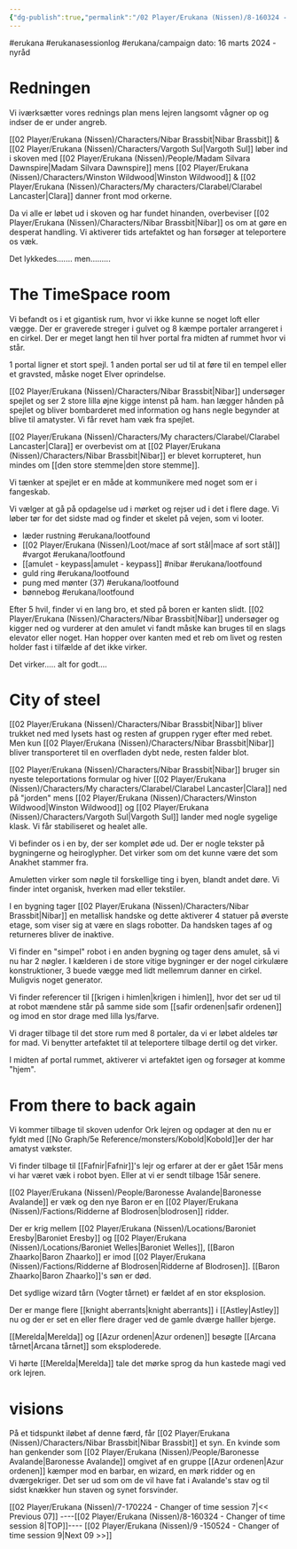 ```yaml
---
{"dg-publish":true,"permalink":"/02 Player/Erukana (Nissen)/8-160324 - Changer of time session 8/"}
---
```


#erukana #erukanasessionlog #erukana/campaign 
dato: 16 marts 2024 - nyråd 

# Redningen 
Vi iværksætter vores rednings plan mens lejren langsomt vågner op og indser de er under angreb. 

[[02 Player/Erukana (Nissen)/Characters/Nibar Brassbit\|Nibar Brassbit]] & [[02 Player/Erukana (Nissen)/Characters/Vargoth Sul\|Vargoth Sul]] løber ind i skoven med [[02 Player/Erukana (Nissen)/People/Madam Silvara Dawnspire\|Madam Silvara Dawnspire]] mens [[02 Player/Erukana (Nissen)/Characters/Winston Wildwood\|Winston Wildwood]] & [[02 Player/Erukana (Nissen)/Characters/My characters/Clarabel/Clarabel Lancaster\|Clara]] danner front mod orkerne. 

Da vi alle er løbet ud i skoven og har fundet hinanden, overbeviser [[02 Player/Erukana (Nissen)/Characters/Nibar Brassbit\|Nibar]] os om at gøre en desperat handling. Vi aktiverer tids artefaktet og han forsøger at teleportere os væk.

Det lykkedes....... men......... 

# The TimeSpace room 
Vi befandt os i et gigantisk rum, hvor vi ikke kunne se noget loft eller vægge. Der er graverede streger i gulvet og 8 kæmpe portaler arrangeret i en cirkel. Der er meget langt hen til hver portal fra midten af rummet hvor vi står.

1 portal ligner et stort spejl.
1 anden portal ser ud til at føre til en tempel eller et gravsted, måske noget Elver oprindelse.

[[02 Player/Erukana (Nissen)/Characters/Nibar Brassbit\|Nibar]] undersøger spejlet og ser 2 store lilla øjne kigge intenst på ham. han lægger hånden på spejlet og bliver bombarderet med information og hans negle begynder at blive til amatyster. Vi får revet ham væk fra spejlet. 

[[02 Player/Erukana (Nissen)/Characters/My characters/Clarabel/Clarabel Lancaster\|Clara]] er overbevist om at [[02 Player/Erukana (Nissen)/Characters/Nibar Brassbit\|Nibar]] er blevet korrupteret, hun mindes om [[den store stemme\|den store stemme]]. 

Vi tænker at spejlet er en måde at kommunikere med noget som er i fangeskab.

Vi vælger at gå på opdagelse ud i mørket og rejser ud i det i flere dage. Vi løber tør for det sidste mad og finder et skelet på vejen, som vi looter. 

- læder rustning #erukana/lootfound 
- [[02 Player/Erukana (Nissen)/Loot/mace af sort stål\|mace af sort stål]] #vargot #erukana/lootfound 
- [[amulet - keypass\|amulet - keypass]] #nibar #erukana/lootfound 
- guld ring #erukana/lootfound 
- pung med mønter (37) #erukana/lootfound 
- bønnebog #erukana/lootfound 

Efter 5 hvil, finder vi en lang bro, et sted på boren er kanten slidt. [[02 Player/Erukana (Nissen)/Characters/Nibar Brassbit\|Nibar]] undersøger og kigger ned og vurderer at den amulet vi fandt måske kan bruges til en slags elevator eller noget. Han hopper over kanten med et reb om livet og resten holder fast i tilfælde af det ikke virker. 

Det virker.....   alt for godt.... 

# City of steel 

[[02 Player/Erukana (Nissen)/Characters/Nibar Brassbit\|Nibar]] bliver trukket ned med lysets hast og resten af gruppen ryger efter med rebet. Men kun [[02 Player/Erukana (Nissen)/Characters/Nibar Brassbit\|Nibar]] bliver transporteret til en overfladen dybt nede, resten falder blot. 

[[02 Player/Erukana (Nissen)/Characters/Nibar Brassbit\|Nibar]] bruger sin nyeste teleportations formular og hiver [[02 Player/Erukana (Nissen)/Characters/My characters/Clarabel/Clarabel Lancaster\|Clara]] ned på "jorden" mens [[02 Player/Erukana (Nissen)/Characters/Winston Wildwood\|Winston Wildwood]] og [[02 Player/Erukana (Nissen)/Characters/Vargoth Sul\|Vargoth Sul]] lander med nogle sygelige klask. Vi får stabiliseret og healet alle. 

Vi befinder os i en by, der ser komplet øde ud. Der er nogle tekster på bygningerne og heiroglypher. Det virker som om det kunne være det som Anakhet stammer fra. 

Amuletten virker som nøgle til forskellige ting i byen, blandt andet døre. Vi finder intet organisk, hverken mad eller tekstiler.

I en bygning tager [[02 Player/Erukana (Nissen)/Characters/Nibar Brassbit\|Nibar]] en metallisk handske og dette aktiverer 4 statuer på øverste etage, som viser sig at være en slags robotter. Da handsken tages af og returneres bliver de inaktive.

Vi finder en "simpel" robot i en anden bygning og tager dens amulet, så vi nu har 2 nøgler. I kælderen i de store vitige bygninger er der nogel cirkulære konstruktioner, 3 buede vægge med lidt mellemrum danner en cirkel. Muligvis noget generator. 

Vi finder referencer til [[krigen i himlen\|krigen i himlen]], hvor det ser ud til at robot mændene står på samme side som [[safir ordenen\|safir ordenen]] og imod en stor drage med lilla lys/farve. 

Vi drager tilbage til det store rum med 8 portaler, da vi er løbet aldeles tør for mad. Vi benytter artefaktet til at teleportere tilbage dertil og det virker. 

I midten af portal rummet, aktiverer vi artefaktet igen og forsøger at komme "hjem". 

# From there to back again 
Vi kommer tilbage til skoven udenfor Ork lejren og opdager at den nu er fyldt med [[No Graph/5e Reference/monsters/Kobold\|Kobold]]er der har amatyst vækster. 

Vi finder tilbage til [[Fafnir\|Fafnir]]'s lejr og erfarer at der er gået 15år mens vi har været væk i robot byen. Eller at vi er sendt tilbage 15år senere. 

[[02 Player/Erukana (Nissen)/People/Baronesse Avalande\|Baronesse Avalande]] er væk og den nye Baron er en [[02 Player/Erukana (Nissen)/Factions/Ridderne af Blodrosen\|blodrosen]] ridder. 

Der er krig mellem [[02 Player/Erukana (Nissen)/Locations/Baroniet Eresby\|Baroniet Eresby]] og [[02 Player/Erukana (Nissen)/Locations/Baroniet Welles\|Baroniet Welles]], [[Baron Zhaarko\|Baron Zhaarko]] er imod [[02 Player/Erukana (Nissen)/Factions/Ridderne af Blodrosen\|Ridderne af Blodrosen]]. [[Baron Zhaarko\|Baron Zhaarko]]'s søn er død.

Det sydlige wizard tårn (Vogter tårnet) er fældet af en stor eksplosion.

Der er mange flere [[knight aberrants\|knight aberrants]] i [[Astley\|Astley]] nu og der er set en eller flere drager ved de gamle dværge halller bjerge. 

[[Merelda\|Merelda]] og [[Azur ordenen\|Azur ordenen]] besøgte [[Arcana tårnet\|Arcana tårnet]] som eksploderede. 

Vi hørte [[Merelda\|Merelda]] tale det mørke sprog da hun kastede magi ved ork lejren.

# visions 
På et tidspunkt iløbet af denne færd, får [[02 Player/Erukana (Nissen)/Characters/Nibar Brassbit\|Nibar Brassbit]] et syn. En kvinde som han genkender som [[02 Player/Erukana (Nissen)/People/Baronesse Avalande\|Baronesse Avalande]] omgivet af en gruppe [[Azur ordenen\|Azur ordenen]] kæmper mod en barbar, en wizard, en mørk ridder og en dværgekriger. Det ser ud som om de vil have fat i Avalande's stav og til sidst knækker hun staven og synet forsvinder.

[[02 Player/Erukana (Nissen)/7-170224 - Changer of time session 7\|<< Previous 07]] ----[[02 Player/Erukana (Nissen)/8-160324 - Changer of time session 8\|TOP]]---- [[02 Player/Erukana (Nissen)/9 -150524 - Changer of time session 9\|Next 09 >>]]